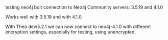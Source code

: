 
testing neo4j bolt connection to Neo4j Community servers: 3.5.19 and 4.1.0

Works well with 3.5.19 and with 4.1.0.

With Theo dev/5.2.1 we can now connect to neo4j-4.1.0 with different encryption settings, especially for testing, using 
unencrypted.


